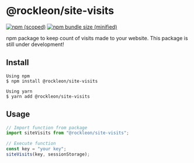 # @rockleon/site-visits

[![npm (scoped)](https://img.shields.io/npm/v/@rockleon/site-visits.svg)](https://www.npmjs.com/package/@rockleon/site-visits)
[![npm bundle size (minified)](https://img.shields.io/bundlephobia/min/@rockleon/site-visits.svg)](https://www.npmjs.com/package/@rockleon/site-visits)

npm package to keep count of visits made to your website.
This package is still under development!

## Install

```
Using npm
$ npm install @rockleon/site-visits

Using yarn
$ yarn add @rockleon/site-visits
```

## Usage

```js
// Import function from package
import siteVisits from "@rockleon/site-visits";

// Execute function
const key = "your key";
siteVisits(key, sessionStorage);

```
